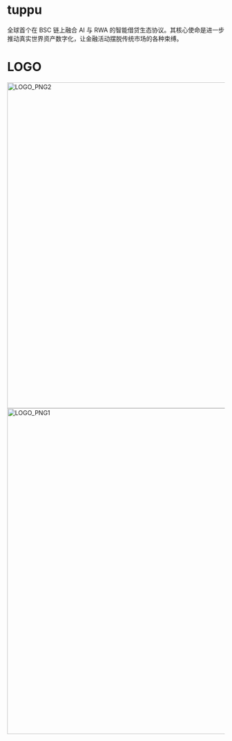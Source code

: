 # tuppu
全球首个在 BSC 链上融合 AI 与 RWA 的智能借贷生态协议。其核心使命是进一步推动真实世界资产数字化，让金融活动摆脱传统市场的各种束缚。
# LOGO
<img width="2667" height="755" alt="LOGO_PNG2" src="https://github.com/user-attachments/assets/5d09649c-2ed2-4251-9471-968ebae6a718" />
<img width="2667" height="755" alt="LOGO_PNG1" src="https://github.com/user-attachments/assets/13a09a52-87c4-4bfa-9594-bb842e8f8c20" />
